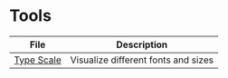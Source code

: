 # Tools

| File               | Description                                      |
|--------------------|--------------------------------------------------|
| [Type Scale](https://type-scale.com/) | Visualize different fonts and sizes |
